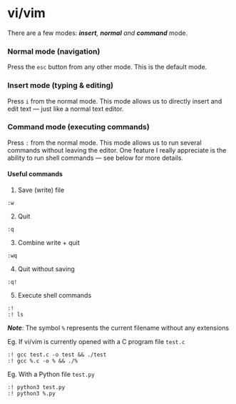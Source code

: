 # vi/vim

There are a few modes: _**insert**,_ _**normal** and **command**_ mode.

### Normal mode (navigation)

Press the `esc` button from any other mode. This is the default mode.

### Insert mode (typing & editing)

Press `i` from the normal mode. This mode allows us to directly insert and edit text —  just like a normal text editor.

### Command mode (executing commands)

Press `:` from the normal mode. This mode allows us to run several commands without leaving the editor.  One feature I really appreciate is the ability to run shell commands — see below for more details.

#### Useful commands

1. Save (write) file

```vim
:w  
```

2. Quit

```vim
:q
```

3. Combine write + quit

```vim
:wq
```

4. Quit without saving

```vim
:q!
```

5. Execute shell commands

```vim
:!
:! ls
```

_**Note**_: The symbol `%` represents the current filename without any extensions

Eg. If vi/vim is currently opened with a C program file `test.c`

```vim
:! gcc test.c -o test && ./test
:! gcc %.c -o % && ./%
```

Eg. With a Python file `test.py`

```vim
:! python3 test.py
:! python3 %.py
```

